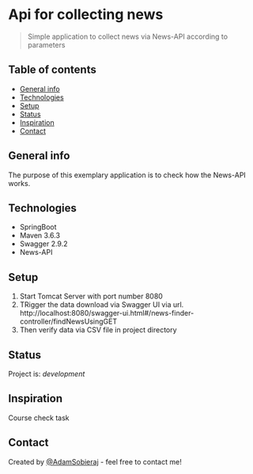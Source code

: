# Api for collecting news
> Simple application to collect news via News-API according to parameters

## Table of contents
* [General info](#general-info)
* [Technologies](#technologies)
* [Setup](#setup)
* [Status](#status)
* [Inspiration](#inspiration)
* [Contact](#contact)

## General info
The purpose of this exemplary application is to check how the News-API works.

## Technologies
* SpringBoot
* Maven 3.6.3
* Swagger 2.9.2
* News-API

## Setup
1. Start Tomcat Server with port number 8080
2. TRigger the data download via Swagger UI via url.
   http://localhost:8080/swagger-ui.html#/news-finder-controller/findNewsUsingGET
3. Then verify data via CSV file in project directory

## Status
Project is: _development_

## Inspiration
Course check task

## Contact
Created by [@AdamSobieraj](https://github.com/AdamSobieraj) - feel free to contact me!